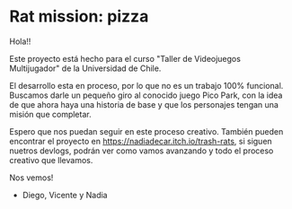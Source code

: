 # Rat mission: pizza
 
 Hola!! 
 
 Este proyecto está hecho para el curso "Taller de Videojuegos Multijugador" de la Universidad de Chile. 
 
 El desarrollo esta en proceso, por lo que no es un trabajo 100% funcional. Buscamos darle un pequeño giro al conocido juego Pico Park, con la idea de que ahora haya una historia de base y que los personajes tengan una misión que completar. 
 
 Espero que nos puedan seguir en este proceso creativo. También pueden encontrar el proyecto en https://nadiadecar.itch.io/trash-rats, si siguen nuetros devlogs, podrán ver como vamos avanzando y todo el proceso creativo que llevamos.
 
 Nos vemos! 
 - Diego, Vicente y Nadia
 
